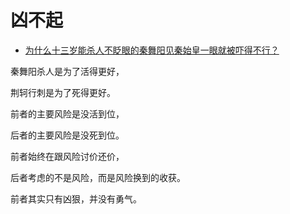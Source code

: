 # 凶不起

- [为什么十三岁能杀人不眨眼的秦舞阳见秦始皇一眼就被吓得不行？](https://www.zhihu.com/question/62806572/answer/1943804339)


秦舞阳杀人是为了活得更好，

荆轲行刺是为了死得更好。

前者的主要风险是没活到位，

后者的主要风险是没死到位。

前者始终在跟风险讨价还价，

后者考虑的不是风险，而是风险换到的收获。

前者其实只有凶狠，并没有勇气。